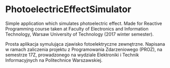 # PhotoelectricEffectSimulator
Simple application which simulates photoelectric effect. Made for Reactive Programming course taken at Faculty of Electronics
and Information Technology, Warsaw University of Technology (2017 winter semester).

Prosta aplikacja symulująca zjawisko fotoelektryczne zewnętrzne. Napisana w ramach zaliczenia projektu z Programowania Zdarzeniowego (PROZ),
na semestrze 17Z, prowadzonego na wydziale Elektroniki i Technik Informacyjnych na Politechnice Warszawskiej.
